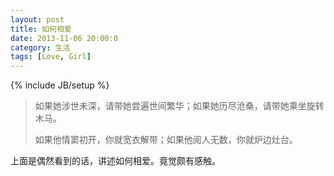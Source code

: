 ```yaml
---
layout: post
title: 如何相爱
date: 2013-11-06 20:00:0
category: 生活
tags: [Love, Girl]
---
```

{% include JB/setup %}

>如果她涉世未深，请带她尝遍世间繁华；如果她历尽沧桑，请带她乘坐旋转木马。
>
>如果他情窦初开，你就宽衣解带；如果他阅人无数，你就炉边灶台。

<!--more-->
上面是偶然看到的话，讲述如何相爱。竟觉颇有感触。